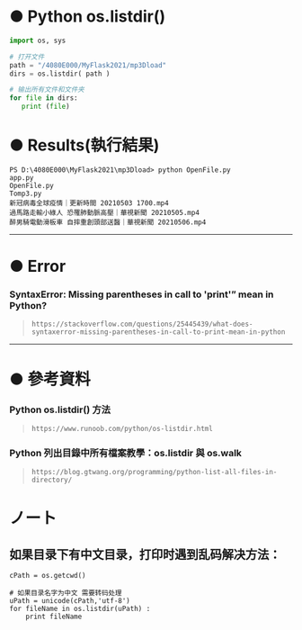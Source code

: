 # ● Python os.listdir()

```python
import os, sys

# 打开文件
path = "/4080E000/MyFlask2021/mp3Dload"
dirs = os.listdir( path )

# 输出所有文件和文件夹
for file in dirs:
   print (file)
```
# ● Results(執行結果)
```
PS D:\4080E000\MyFlask2021\mp3Dload> python OpenFile.py
app.py
OpenFile.py
Tomp3.py
新冠病毒全球疫情｜更新時間 20210503 1700.mp4
過馬路走輸小綠人 恐罹肺動脈高壓｜華視新聞 20210505.mp4
醉男騎電動滑板車 自摔重創頭部送醫｜華視新聞 20210506.mp4
```

---
# ● Error
### SyntaxError: Missing parentheses in call to 'print'” mean in Python?
> `https://stackoverflow.com/questions/25445439/what-does-syntaxerror-missing-parentheses-in-call-to-print-mean-in-python`
---
# ● 參考資料 
### Python os.listdir() 方法
> `https://www.runoob.com/python/os-listdir.html`
### Python 列出目錄中所有檔案教學：os.listdir 與 os.walk
> `https://blog.gtwang.org/programming/python-list-all-files-in-directory/`
# ノート
## 如果目录下有中文目录，打印时遇到乱码解决方法：
```
cPath = os.getcwd()

# 如果目录名字为中文 需要转码处理
uPath = unicode(cPath,'utf-8')
for fileName in os.listdir(uPath) :
    print fileName
```
